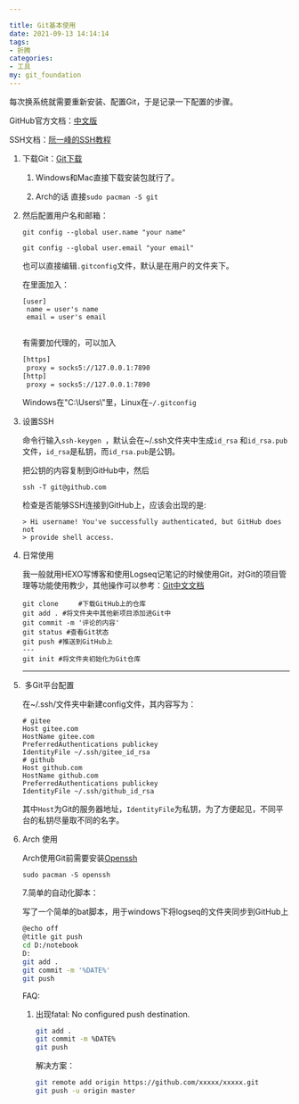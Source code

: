 ```yaml
---

title: Git基本使用
date: 2021-09-13 14:14:14
tags: 
- 折腾
categories: 
- 工具
my: git_foundation
---
```

每次换系统就需要重新安装、配置Git，于是记录一下配置的步骤。

GitHub官方文档：[中文版](https://docs.github.com/cn/github/getting-started-with-github/using-git)

SSH文档：[阮一峰的SSH教程](http://wangdoc.com/ssh)

1. 下载Git：[Git下载](https://git-scm.com/downloads) 

   1. Windows和Mac直接下载安装包就行了。

   2. Arch的话 直接`sudo pacman -S git`  

2. 然后配置用户名和邮箱：

   ```
   git config --global user.name "your name"
   ```

   ```
   git config --global user.email "your email"
   ```

   也可以直接编辑`.gitconfig`文件，默认是在用户的文件夹下。

   在里面加入：

   ```
   [user]
   	name = user's name
   	email = user's email
 
   ```
   有需要加代理的，可以加入
   ```bash
   [https]
   	proxy = socks5://127.0.0.1:7890
   [http]
   	proxy = socks5://127.0.0.1:7890
   ```

   Windows在"C:\Users\\"里，Linux在`~/.gitconfig`

 3. 设置SSH

    命令行输入`ssh-keygen `，默认会在~/.ssh文件夹中生成`id_rsa` 和`id_rsa.pub`文件，`id_rsa`是私钥，而`id_rsa.pub`是公钥。

    把公钥的内容复制到GitHub中，然后

    ```
    ssh -T git@github.com
    ```

    检查是否能够SSH连接到GitHub上，应该会出现的是:

    ```
    > Hi username! You've successfully authenticated, but GitHub does not
    > provide shell access.
    ```

    

4. 日常使用

   我一般就用HEXO写博客和使用Logseq记笔记的时候使用Git，对Git的项目管理等功能使用教少，其他操作可以参考：[Git中文文档](https://git-scm.com/book/zh/v2)

   ```
   git clone   	 #下载GitHub上的仓库
   git add . #将文件夹中其他新项目添加进Git中
   git commit -m '评论的内容'
   git status #查看Git状态
   git push #推送到GitHub上
   ---
   git init #将文件夹初始化为Git仓库
   ```

   ---

5. ​	多Git平台配置

   在~/.ssh/文件夹中新建config文件，其内容写为：

   ```
   # gitee
   Host gitee.com
   HostName gitee.com
   PreferredAuthentications publickey
   IdentityFile ~/.ssh/gitee_id_rsa
   # github
   Host github.com
   HostName github.com
   PreferredAuthentications publickey
   IdentityFile ~/.ssh/github_id_rsa
   ```

   其中`Host`为Git的服务器地址，`IdentityFile`为私钥，为了方便起见，不同平台的私钥尽量取不同的名字。

6. Arch 使用

   Arch使用Git前需要安装[Openssh](https://wiki.archlinux.org/title/OpenSSH#Installation)

   ```
   sudo pacman -S openssh
   ```

   7.简单的自动化脚本：

   写了一个简单的bat脚本，用于windows下将logseq的文件夹同步到GitHub上

   ```bash
   @echo off
   @title git push
   cd D:/notebook
   D:
   git add .
   git commit -m '%DATE%'
   git push
   ```

   FAQ:

   1. 出现fatal: No configured push destination.

      ```bash
      git add .
      git commit -m %DATE%
      git push
      ```

      解决方案：

      ```bash
      git remote add origin https://github.com/xxxxx/xxxxx.git 
      git push -u origin master
      ```

      